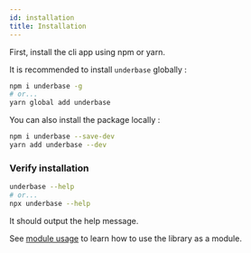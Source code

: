 ```yaml
---
id: installation
title: Installation
---
```


First, install the cli app using npm or yarn.

It is recommended to install `underbase` globally :

```bash
npm i underbase -g
# or...
yarn global add underbase
```

You can also install the package locally :

```bash
npm i underbase --save-dev
yarn add underbase --dev
```

### Verify installation

```bash
underbase --help
# or...
npx underbase --help
```

It should output the help message.

See [module usage](module-usage) to learn how to use the library as a module.

